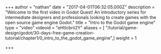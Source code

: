 +++
author = "nathan"
date = "2017-04-01T06:32:05.000Z"
description = "Welcome to the first video in Godot Quest! An introductory series for intermediate designers and professionals looking to create games with the open source game engine Godot."
title = "Intro to the Godot game engine"
type = "video"
videoid = "eHtIcbrii2Y"
aliases = [ "/tutorial/game-design/godot/30-days-free-game-creation-tutorial/chapter1/0_intro_to_the_godot_game_engine",]
weight = 1

+++
